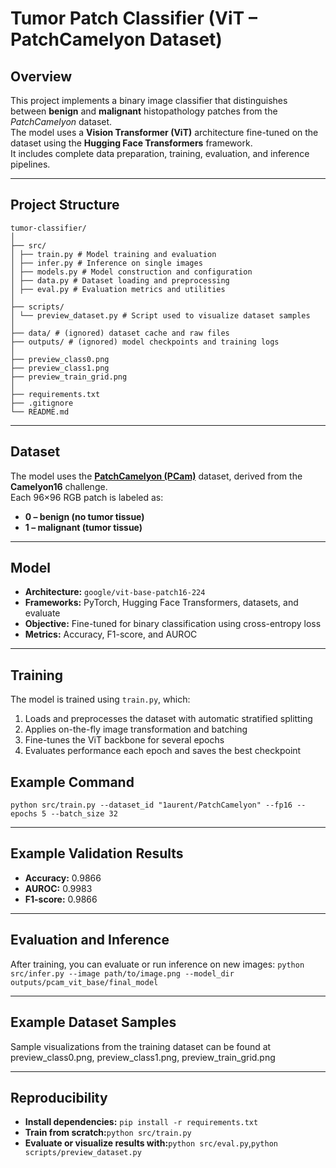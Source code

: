 # Tumor Patch Classifier (ViT – PatchCamelyon Dataset)

## Overview
This project implements a binary image classifier that distinguishes between **benign** and **malignant** histopathology patches from the *PatchCamelyon* dataset.  
The model uses a **Vision Transformer (ViT)** architecture fine-tuned on the dataset using the **Hugging Face Transformers** framework.  
It includes complete data preparation, training, evaluation, and inference pipelines.

---

## Project Structure

```
tumor-classifier/
│
├── src/
│ ├── train.py # Model training and evaluation
│ ├── infer.py # Inference on single images
│ ├── models.py # Model construction and configuration
│ ├── data.py # Dataset loading and preprocessing
│ ├── eval.py # Evaluation metrics and utilities
│
├── scripts/
│ └── preview_dataset.py # Script used to visualize dataset samples
│
├── data/ # (ignored) dataset cache and raw files
├── outputs/ # (ignored) model checkpoints and training logs
│
├── preview_class0.png
├── preview_class1.png
├── preview_train_grid.png
│
├── requirements.txt
├── .gitignore
└── README.md
```

---

## Dataset
The model uses the [**PatchCamelyon (PCam)**](https://huggingface.co/datasets/1aurent/PatchCamelyon) dataset, derived from the **Camelyon16** challenge.  
Each 96×96 RGB patch is labeled as:

- **0 – benign (no tumor tissue)**  
- **1 – malignant (tumor tissue)**

---

## Model
- **Architecture:** `google/vit-base-patch16-224`  
- **Frameworks:** PyTorch, Hugging Face Transformers, datasets, and evaluate  
- **Objective:** Fine-tuned for binary classification using cross-entropy loss  
- **Metrics:** Accuracy, F1-score, and AUROC  

---

## Training
The model is trained using `train.py`, which:

1. Loads and preprocesses the dataset with automatic stratified splitting  
2. Applies on-the-fly image transformation and batching  
3. Fine-tunes the ViT backbone for several epochs  
4. Evaluates performance each epoch and saves the best checkpoint  

## Example Command
```python src/train.py --dataset_id "1aurent/PatchCamelyon" --fp16 --epochs 5 --batch_size 32```

---

## Example Validation Results
- **Accuracy:** 0.9866  
- **AUROC:** 0.9983  
- **F1-score:** 0.9866  

---

## Evaluation and Inference
After training, you can evaluate or run inference on new images:
```python src/infer.py --image path/to/image.png --model_dir outputs/pcam_vit_base/final_model```

---

## Example Dataset Samples
Sample visualizations from the training dataset can be found at preview_class0.png, preview_class1.png, preview_train_grid.png

---

## Reproducibility
- **Install dependencies:** ```pip install -r requirements.txt```
- **Train from scratch:**```python src/train.py```
- **Evaluate or visualize results with:**```python src/eval.py```,```python scripts/preview_dataset.py```
